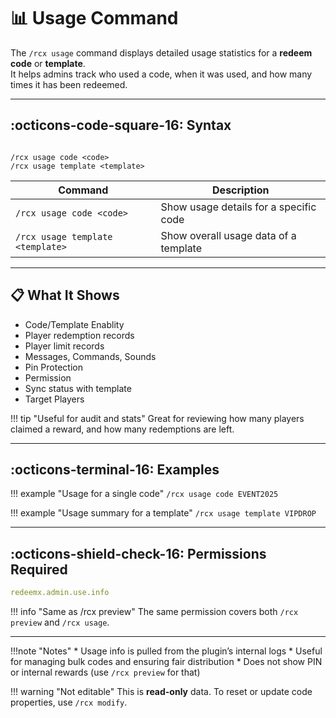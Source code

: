 # 📊 Usage Command

The `/rcx usage` command displays detailed usage statistics for a **redeem code** or **template**.  
It helps admins track who used a code, when it was used, and how many times it has been redeemed.

---

## :octicons-code-square-16: Syntax

```

/rcx usage code <code>
/rcx usage template <template>

```

| Command                             | Description                                 |
|-------------------------------------|---------------------------------------------|
| `/rcx usage code <code>`            | Show usage details for a specific code      |
| `/rcx usage template <template>`    | Show overall usage data of a template       |

---

## 📋 What It Shows

- Code/Template Enablity
- Player redemption records
- Player limit records
- Messages, Commands, Sounds
- Pin Protection
- Permission
- Sync status with template
- Target Players

!!! tip "Useful for audit and stats"
    Great for reviewing how many players claimed a reward, and how many redemptions are left.

---

## :octicons-terminal-16: Examples

!!! example "Usage for a single code"
    ```
    /rcx usage code EVENT2025
    ```

!!! example "Usage summary for a template"
    ```
    /rcx usage template VIPDROP
    ```

---

## :octicons-shield-check-16: Permissions Required

```yaml
redeemx.admin.use.info
```

!!! info "Same as /rcx preview"
    The same permission covers both `/rcx preview` and `/rcx usage`.

---

!!!note "Notes"
    * Usage info is pulled from the plugin’s internal logs
    * Useful for managing bulk codes and ensuring fair distribution
    * Does not show PIN or internal rewards (use `/rcx preview` for that)

!!! warning "Not editable"
    This is **read-only** data. To reset or update code properties, use `/rcx modify`.

